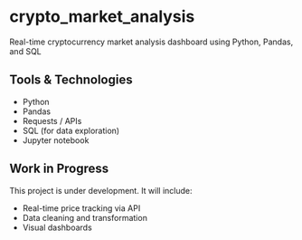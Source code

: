 # crypto_market_analysis
Real-time cryptocurrency market analysis dashboard using Python, Pandas, and SQL

## Tools & Technologies
- Python
- Pandas
- Requests / APIs
- SQL (for data exploration)
- Jupyter notebook

## Work in Progress
This project is under development. It will include:
- Real-time price tracking via API
- Data cleaning and transformation
- Visual dashboards